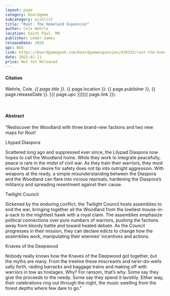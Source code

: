 ```yaml
---
layout: page
category: boardgame
subcategory: wishlist
title: "Root: The Homeland Expansion"
author: Cole Wehrle
location: Saint Paul, MN
publisher: Leder Games
releaseDate: 2026
upc: BGG
link: https://boardgamegeek.com/boardgameexpansion/428335/root-the-homeland-expansion
date: 2025-01-11
price: Not Yet Released
---
```


#### Citation

Wehrle, Cole. *{{ page.title }}.* {{ page.location }}: {{ page.publisher }}, {{ page.releaseDate }}. [{{ page.upc }}]({{ page.link }}).

<br>


#### Abstract

"Rediscover the Woodland with three brand-new factions and two new maps for Root!

Lilypad Diaspora

Scattered long ago and suppressed ever since, the Lilypad Diaspora now hopes to call the Woodland home. While they work to integrate peacefully, peace is rare in the midst of civil war. As they train their warriors, they must ensure that their desire for safety does not tip into outright aggression. With weapons at the ready, a simple misunderstanding between the Diaspora and the Woodland can flare into vicious reprisals, hardening the Diaspora’s militancy and spreading resentment against their cause.

Twilight Council

Sickened by the enduring conflict, the Twilight Council hosts assemblies to end the war, bringing together all the Woodland from the lowliest mouse-in-a-sack to the mightiest hawk with a royal claim. The assemblies emphasize political connections over pure numbers of warriors, pushing the factions away from bloody battle and toward heated debate. As the Council progresses in their mission, they can declare edicts to change how the assemblies work, manipulating their enemies’ incentives and actions.

Knaves of the Deepwood

Nobody really knows how the Knaves of the Deepwood got together, but the myths are many. From the treeline these miscreants and ne’er-do-wells sally forth, raiding barracks and baggage trains and making off with warriors in tow as hostages. Why? For ransom, that’s why. Some say they give the proceeds to the needy. Some say they spend it lavishly. Either way, their celebrations ring out through the night, the music swelling from the forest depths where few dare to go."
